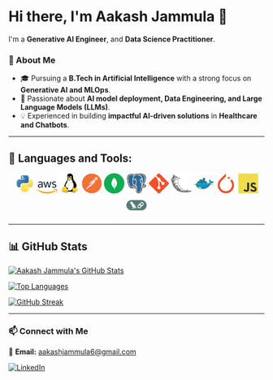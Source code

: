 # Hi there, I'm Aakash Jammula 👋

I'm a **Generative AI Engineer**, and **Data Science Practitioner**.

### 🌱 About Me
- 🎓 Pursuing a **B.Tech in Artificial Intelligence** with a strong focus on **Generative AI and MLOps**.
- 🔭 Passionate about **AI model deployment, Data Engineering, and Large Language Models (LLMs)**.
- 💡 Experienced in building **impactful AI-driven solutions** in **Healthcare and Chatbots**.

---

## 🚀 Languages and Tools:

<p align="center">
  <img src="./images/python-original.svg" width="40"/>
  <img src="./images/Amazon_Web_Services_Logo.svg" width="40"/>
  <img src="./images/linux-original.svg" width="40"/>
  <img src="./images/postman-original.svg" width="40"/>
  <img src="./images/mongodb-original.svg" width="40"/>
  <img src="./images/postgresql-original.svg" width="40"/>
  <img src="./images/git-original.svg" width="40"/>
  <img src="./images/flask-original.svg" width="40"/>
  <img src="./images/docker-original.svg" width="40"/>
  <img src="./images/pytorch-original.svg" width="40"/>
  <img src="./images/javascript-original.svg" width="40"/>
  <img src="./images/Langchain.svg" width="40"/>
</p>

---

## 📊 GitHub Stats

[![Aakash Jammula's GitHub Stats](https://github-readme-stats-anuraghazra1.vercel.app/api?username=Aakashjammula&show_icons=true&theme=dark&count_private=true)](https://github.com/anuraghazra/github-readme-stats)

[![Top Languages](https://github-readme-stats-anuraghazra1.vercel.app/api/top-langs/?username=Aakashjammula&layout=compact&theme=dark&langs_count=10)](https://github.com/anuraghazra/github-readme-stats)

[![GitHub Streak](https://streak-stats.demolab.com?user=Aakashjammula&theme=dark)](https://streak-stats.demolab.com)

---

### **📫 Connect with Me**
📧 **Email:** aakashjammula6@gmail.com

[![LinkedIn](https://img.shields.io/badge/LinkedIn-blue?style=flat&logo=linkedin)](https://www.linkedin.com/in/your-linkedin-profile)



